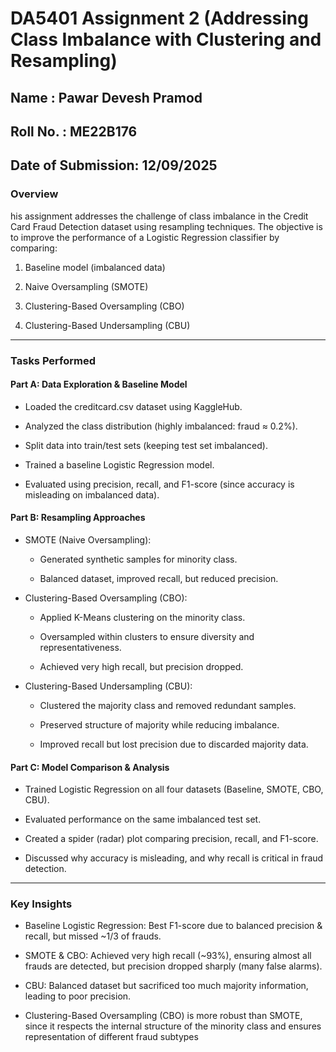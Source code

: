 # DA5401 Assignment 2 (Addressing Class Imbalance with Clustering and Resampling)

## Name : Pawar Devesh Pramod
## Roll No. : ME22B176
## Date of Submission: 12/09/2025


### Overview
his assignment addresses the challenge of class imbalance in the Credit Card Fraud Detection dataset using resampling techniques.
The objective is to improve the performance of a Logistic Regression classifier by comparing:

1. Baseline model (imbalanced data)

2. Naive Oversampling (SMOTE)

3. Clustering-Based Oversampling (CBO)

4. Clustering-Based Undersampling (CBU)

---

### Tasks Performed
#### Part A: Data Exploration & Baseline Model
- Loaded the creditcard.csv dataset using KaggleHub.

- Analyzed the class distribution (highly imbalanced: fraud ≈ 0.2%).

- Split data into train/test sets (keeping test set imbalanced).

- Trained a baseline Logistic Regression model.

- Evaluated using precision, recall, and F1-score (since accuracy is misleading on imbalanced data).

#### Part B: Resampling Approaches

- SMOTE (Naive Oversampling):

    - Generated synthetic samples for minority class.

    - Balanced dataset, improved recall, but reduced precision.

- Clustering-Based Oversampling (CBO):

    - Applied K-Means clustering on the minority class.

    - Oversampled within clusters to ensure diversity and representativeness.

    - Achieved very high recall, but precision dropped.

- Clustering-Based Undersampling (CBU):

    - Clustered the majority class and removed redundant samples.

    - Preserved structure of majority while reducing imbalance.

    - Improved recall but lost precision due to discarded majority data.

#### Part C: Model Comparison & Analysis

- Trained Logistic Regression on all four datasets (Baseline, SMOTE, CBO, CBU).

- Evaluated performance on the same imbalanced test set.

- Created a spider (radar) plot comparing precision, recall, and F1-score.

- Discussed why accuracy is misleading, and why recall is critical in fraud detection.

---

###  Key Insights
- Baseline Logistic Regression: Best F1-score due to balanced precision & recall, but missed ~1/3 of frauds.

- SMOTE & CBO: Achieved very high recall (~93%), ensuring almost all frauds are detected, but precision dropped sharply (many false alarms).

- CBU: Balanced dataset but sacrificed too much majority information, leading to poor precision.

- Clustering-Based Oversampling (CBO) is more robust than SMOTE, since it respects the internal structure of the minority class and ensures representation of different fraud subtypes

